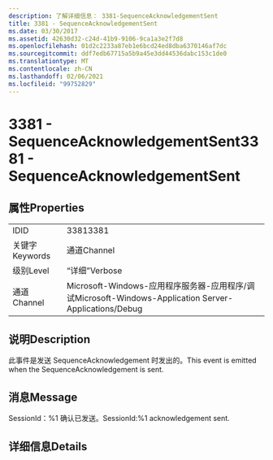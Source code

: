 ```yaml
---
description: 了解详细信息： 3381-SequenceAcknowledgementSent
title: 3381 - SequenceAcknowledgementSent
ms.date: 03/30/2017
ms.assetid: 42630d32-c24d-41b9-9106-9ca1a3e2f7d8
ms.openlocfilehash: 01d2c2233a87eb1e6bcd24ed8dba6370146af7dc
ms.sourcegitcommit: ddf7edb67715a5b9a45e3dd44536dabc153c1de0
ms.translationtype: MT
ms.contentlocale: zh-CN
ms.lasthandoff: 02/06/2021
ms.locfileid: "99752829"
---
```

# <a name="3381---sequenceacknowledgementsent"></a><span data-ttu-id="13979-103">3381 - SequenceAcknowledgementSent</span><span class="sxs-lookup"><span data-stu-id="13979-103">3381 - SequenceAcknowledgementSent</span></span>

## <a name="properties"></a><span data-ttu-id="13979-104">属性</span><span class="sxs-lookup"><span data-stu-id="13979-104">Properties</span></span>  
  
|||  
|-|-|  
|<span data-ttu-id="13979-105">ID</span><span class="sxs-lookup"><span data-stu-id="13979-105">ID</span></span>|<span data-ttu-id="13979-106">3381</span><span class="sxs-lookup"><span data-stu-id="13979-106">3381</span></span>|  
|<span data-ttu-id="13979-107">关键字</span><span class="sxs-lookup"><span data-stu-id="13979-107">Keywords</span></span>|<span data-ttu-id="13979-108">通道</span><span class="sxs-lookup"><span data-stu-id="13979-108">Channel</span></span>|  
|<span data-ttu-id="13979-109">级别</span><span class="sxs-lookup"><span data-stu-id="13979-109">Level</span></span>|<span data-ttu-id="13979-110">“详细”</span><span class="sxs-lookup"><span data-stu-id="13979-110">Verbose</span></span>|  
|<span data-ttu-id="13979-111">通道</span><span class="sxs-lookup"><span data-stu-id="13979-111">Channel</span></span>|<span data-ttu-id="13979-112">Microsoft-Windows-应用程序服务器-应用程序/调试</span><span class="sxs-lookup"><span data-stu-id="13979-112">Microsoft-Windows-Application Server-Applications/Debug</span></span>|  
  
## <a name="description"></a><span data-ttu-id="13979-113">说明</span><span class="sxs-lookup"><span data-stu-id="13979-113">Description</span></span>  

 <span data-ttu-id="13979-114">此事件是发送 SequenceAcknowledgement 时发出的。</span><span class="sxs-lookup"><span data-stu-id="13979-114">This event is emitted when the SequenceAcknowledgement is sent.</span></span>  
  
## <a name="message"></a><span data-ttu-id="13979-115">消息</span><span class="sxs-lookup"><span data-stu-id="13979-115">Message</span></span>  

 <span data-ttu-id="13979-116">SessionId：%1 确认已发送。</span><span class="sxs-lookup"><span data-stu-id="13979-116">SessionId:%1 acknowledgement sent.</span></span>  
  
## <a name="details"></a><span data-ttu-id="13979-117">详细信息</span><span class="sxs-lookup"><span data-stu-id="13979-117">Details</span></span>
